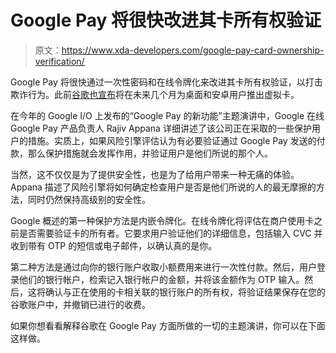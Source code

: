 # Google Pay 将很快改进其卡所有权验证

> 原文：<https://www.xda-developers.com/google-pay-card-ownership-verification/>

Google Pay 将很快通过一次性密码和在线令牌化来改进其卡所有权验证，以打击欺诈行为。此前[谷歌也宣布](https://www.xda-developers.com/google-pay-virtual-cards-make-online-payments-more-secure/)将在未来几个月为桌面和安卓用户推出虚拟卡。

在今年的 Google I/O 上发布的“Google Pay 的新功能”主题演讲中，Google 在线 Google Pay 产品负责人 Rajiv Appana 详细讲述了该公司正在采取的一些保护用户的措施。实质上，如果风险引擎评估认为有必要验证通过 Google Pay 发送的付款，那么保护措施就会发挥作用，并验证用户是他们所说的那个人。

当然，这不仅仅是为了提供安全性，也是为了给用户带来一种无痛的体验。Appana 描述了风险引擎将如何确定检查用户是否是他们所说的人的最无摩擦的方法，同时仍然保持高级别的安全性。

Google 概述的第一种保护方法是内嵌令牌化。在线令牌化将评估在商户使用卡之前是否需要验证卡的所有者。它要求用户验证他们的详细信息，包括输入 CVC 并收到带有 OTP 的短信或电子邮件，以确认真的是你。

第二种方法是通过向你的银行账户收取小额费用来进行一次性付款。然后，用户登录他们的银行帐户，检索记入银行帐户的金额，并将该金额作为 OTP 输入。然后，这将确认与正在使用的卡相关联的银行账户的所有权，将验证结果保存在您的谷歌账户中，并撤销已进行的收费。

如果你想看看解释谷歌在 Google Pay 方面所做的一切的主题演讲，你可以在下面这样做。